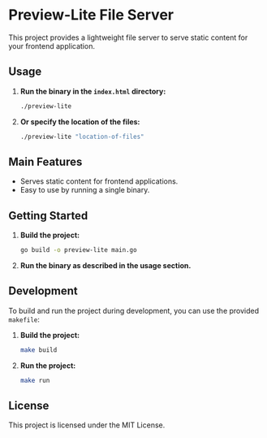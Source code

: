 # Preview-Lite File Server

This project provides a lightweight file server to serve static content for your frontend application.

## Usage

1. **Run the binary in the `index.html` directory:**

    ```sh
    ./preview-lite
    ```

2. **Or specify the location of the files:**

    ```sh
    ./preview-lite "location-of-files"
    ```

## Main Features

- Serves static content for frontend applications.
- Easy to use by running a single binary.

## Getting Started

1. **Build the project:**

    ```sh
    go build -o preview-lite main.go
    ```

2. **Run the binary as described in the usage section.**

## Development

To build and run the project during development, you can use the provided `makefile`:

1. **Build the project:**

    ```sh
    make build
    ```

2. **Run the project:**

    ```sh
    make run
    ```

## License

This project is licensed under the MIT License.
